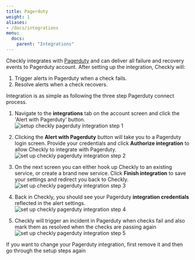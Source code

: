 ```yaml
---
title: Pagerduty
weight: 1
aliases:
- /docs/integrations
menu:
  docs:
    parent: "Integrations"
---
```


Checkly integrates with [Pagerduty](https://pagerduty.com) and can deliver all failure and recovery events 
to Pagerduty account. After setting up the integration, Checkly will:

1. Trigger alerts in Pagerduty when a check fails.
2. Resolve alerts when a check recovers.

Integration is as simple as following the three step Pagerduty connect process.


1. Navigate to the **integrations** tab on the account screen and click the 'Alert with Pagerduty' button.
![setup checkly pagerduty integration step 1](/docs/images/integrations/pagerduty_step1.png)

2. Clicking the **Alert with Pagerduty** button will take you to a Pagerduty login screen. Provide your credentials and click
**Authorize integration** to allow Checkly to integrate with Pagerduty.
![set up checkly pagerduty integration step 2](/docs/images/integrations/pagerduty_step2.png)

3. On the next screen you can either hook up Checkly to an existing service, or create a brand new service.
Click **Finish integration** to save your settings and redirect you back to Checkly. 
![set up checkly pagerduty integration step 3](/docs/images/integrations/pagerduty_step3.png)

4. Back in Checkly, you should see your Pagerduty **integration credentials** reflected in the alert settings. 
![set up checkly pagerduty integration step 4](/docs/images/integrations/pagerduty_step4.png)

5. Checkly will trigger an incident in Pagerduty when checks fail and also mark them as resolved when the checks are passing again
![set up checkly pagerduty integration step 5](/docs/images/integrations/pagerduty_step5.png)



If you want to change your Pagerduty integration, first remove it and then go through the setup steps again

